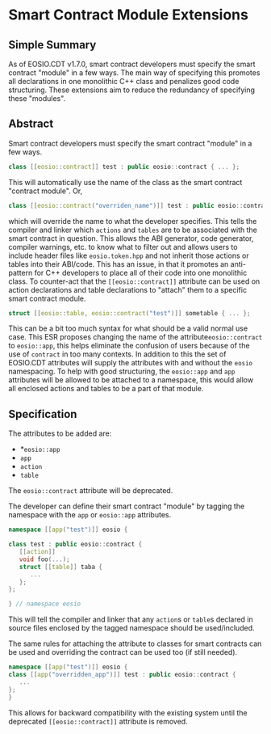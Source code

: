  # Smart Contract Module Extensions

## Simple Summary

As of EOSIO.CDT v1.7.0, smart contract developers must specify the smart contract "module" in a few ways.
The main way of specifying this promotes all declarations in one monolithic C++ class and penalizes 
good code structuring.  These extensions aim to reduce the redundancy of specifying these "modules".

## Abstract
Smart contract developers must specify the smart contract "module" in a few ways.
```c++
class [[eosio::contract]] test : public eosio::contract { ... };
```
This will automatically use the name of the class as the smart contract "contract module".
Or,
```c++
class [[eosio::contract("overriden_name")]] test : public eosio::contract { ... };
```
which will override the name to what the developer specifies.  This tells the compiler and linker which
`actions` and `tables` are to be associated with the smart contract in question.  This allows the ABI
generator, code generator, compiler warnings, etc. to know what to filter out and allows users to 
include header files like `eosio.token.hpp` and not inherit those actions or tables into their ABI/code.
This has an issue, in that it promotes an anti-pattern for C++ developers to place all of their code into
one monolithic class.  To counter-act that the `[[eosio::contract]]` attribute can be used on action declarations
and table declarations to "attach" them to a specific smart contract module.
```c++
struct [[eosio::table, eosio::contract("test")]] sometable { ... }; 
```
This can be a bit too much syntax for what should be a valid normal use case.  This ESR proposes changing the name 
of the attribute`eosio::contract` to `eosio::app`, this helps eliminate the confusion of users because of the use of `contract` in too
many contexts. In addition to this the set of EOSIO.CDT attributes will supply the attributes with and without 
the `eosio` namespacing.
To help with good structuring, the `eosio::app` and `app` attributes will be allowed to be attached to a namespace,
this would allow all enclosed actions and tables to be a part of that module.

## Specification

The attributes to be added are:
   * *`eosio::app`
   * `app`
   * `action`
   * `table`

The `eosio::contract` attribute will be deprecated.

The developer can define their smart contract "module" by tagging the namespace with the `app` or `eosio::app` attributes.
```c++
namespace [[app("test")]] eosio {

class test : public eosio::contract {
   [[action]]
   void foo(...);
   struct [[table]] taba {
      ...
   };
};

} // namespace eosio
```

This will tell the compiler and linker that any `action`s or `table`s declared in source files enclosed by the tagged namespace
should be used/included.

The same rules for attaching the attribute to classes for smart contracts can be used and overriding the contract can be used
too (if still needed).

```c++
namespace [[app("test")]] eosio {
class [[app("overridden_app")]] test : public eosio::contract {
   ...
};
}
```

This allows for backward compatibility with the existing system until the deprecated `[[eosio::contract]]` attribute is removed. 
